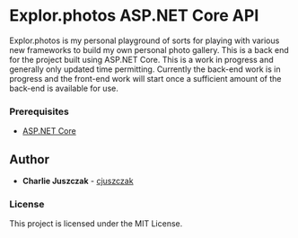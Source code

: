 
# Explor.photos ASP.NET Core API

Explor.photos is my personal playground of sorts for playing with various new frameworks to build my own personal photo gallery. This is a back end for the project built using ASP.NET Core. This is a work in progress and generally only updated time permitting. Currently the back-end work is in progress and the front-end work will start once a sufficient amount of the back-end is available for use.

### Prerequisites

* [ASP.NET Core](https://www.asp.net/core/overview/aspnet-vnext)

## Author

* **Charlie Juszczak** - [cjuszczak](https://github.com/cjuszczak)

### License

This project is licensed under the MIT License.

